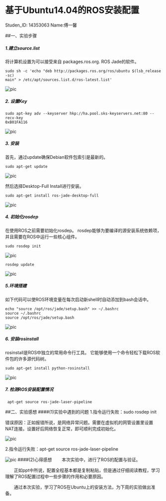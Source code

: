# 基于Ubuntu14.04的ROS安装配置
Studen_ID: 14353063		Name:傅一馨

##一、实验步骤
##### 1.建立source.list
将计算机设置为可以接受来自 packages.ros.org. ROS Jade的软件。

	sudo sh -c 'echo "deb http://packages.ros.org/ros/ubuntu $(lsb_release -sc) 
	main" > /etc/apt/sources.list.d/ros-latest.list'

![pic](D:\OneDrive\Third_Academic_1\Embed\LAB05\lab5_01.png)


##### 2. 设置Key
	sudo apt-key adv --keyserver hkp://ha.pool.sks-keyservers.net:80 --recv-key
	0xB01FA116
![pic](D:\OneDrive\Third_Academic_1\Embed\LAB05\lab5_02.png)


##### 3. 安装
首先，通过update确保Debian软件包索引是最新的。

	sudo apt-get update
![pic](D:\OneDrive\Third_Academic_1\Embed\LAB05\lab5_03.png)

然后选择Desktop-Full Install进行安装。

	sudo apt-get install ros-jade-desktop-full
![pic](D:\OneDrive\Third_Academic_1\Embed\LAB05\lab5_04.png)

##### 4. 初始化rosdep
在使用ROS之前需要初始化rosdep。 rosdep能够为要编译的源安装系统依赖项，并且需要在ROS中运行一些核心组件。

	sudo rosdep init
![pic](D:\OneDrive\Third_Academic_1\Embed\LAB05\lab5_05.png)

	rosdep update

![pic](D:\OneDrive\Third_Academic_1\Embed\LAB05\lab5_06.png)


##### 5.环境搭建
如下代码可以使ROS环境变量在每次启动新shell时自动添加到bash会话中。

	echo "source /opt/ros/jade/setup.bash" >> ~/.bashrc
	source ~/.bashrc
	source /opt/ros/jade/setup.bash
![pic](D:\OneDrive\Third_Academic_1\Embed\LAB05\lab5_07.png)


##### 6. 安装rosinstall
rosinstall是ROS中独立的常用命令行工具。 它能够使用一个命令轻松下载ROS软件包的许多源代码树。

	sudo apt-get install python-rosinstall
![pic](D:\OneDrive\Third_Academic_1\Embed\LAB05\lab5_08.png)


##### 7. 检测ROS安装配置情况
	 apt-get source ros-jade-laser-pipeline
 

##二、实验感想
####(1)实验中遇到的问题
1.指令运行失败：sudo rosdep init

错误原因：正如报错所说，是网络异常问题。需要在虚拟机的网管设置里设置NAT连接。设置好后网络恢复正常，即可顺利完成初始化。

![pic](D:\OneDrive\Third_Academic_1\Embed\LAB05\lab5_10.png)

2.指令运行失败：apt-get source ros-jade-laser-pipeline

![pic](D:\OneDrive\Third_Academic_1\Embed\LAB05\lab5_11.png)
####(2)心得感想
　　本次实验中，进行了ROS的配置与验证。

　　正如ppt中所说，配置全程基本都是复制粘贴，但是通过仔细阅读教程，学习理解了ROS配置过程中一些步骤的作用和必要原因。

　　通过本次实验，学习了ROS在Ubuntu上的安装方法，为下周的实验做出准备。




